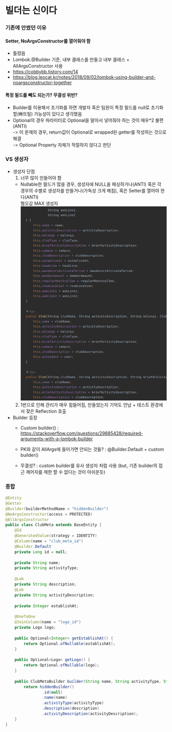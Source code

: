 # 빌더는 신이다

### 기존에 안썼던 이유

 #### Setter, NoArgsConstructor를 열어줘야 함
  - 틀렸음  
  - Lombok.@Builder 기준, 내부 클래스를 만들고 내부 클래스 + AllArgsConstructor 사용  
  - https://cobbybb.tistory.com/14
  - https://blog.leocat.kr/notes/2018/09/02/lombok-using-builder-and-noargsconstructor-together

#### 특정 필드를 빼도 되는가? 무결성 위반?
  - Builder를 이용해서 초기화를 하면 개발자 혹은 팀원이 특정 필드를 null로 초기화할(빠뜨릴) 가능성이 있다고 생각했음  
  - Optional의 경우 파라미터로 Optional을 말아서 넣어줘야 하는 것이 매우*2 불편(ANTI)  
    -> 이 문제의 경우, return값이 Optional로 wrapped된 getter를 작성하는 것으로 해결  
    -> Optional Property 자체가 적절하지 않다고 판단

### VS 생성자
 - 생성자 단점  
    1. 너무 많이 만들어야 함  
     - Nullable한 필드가 많을 경우, 생성자에 NULL을 패싱하거나(ANTI) 혹은 각 경우의 수별로 생성자를 만들거나(가독성 크게 해침), 혹은 Setter를 열어야 한다(ANTI)  
     혐오감 MAX 생성자
     ![alt text](image.png)
    2. 1번으로 인해 관리가 매우 힘들어짐, 만들었는지 기억도 안남 + 테스트 환경에서 잦은 Reflection 호출  
 - Builder 등장   
    - Custom builder() : https://stackoverflow.com/questions/29885428/required-arguments-with-a-lombok-builder  

    - PK와 같이 AllArgs에 들어가면 안되는 것들? : @Builder.Default + custom builder()  
    - 무결성? : custom builder를 유사 생성자 처럼 사용 (but, 기존 builder의 접근 제어자를 제한 할 수 없다는 것이 아쉬운듯)

### 종합
```java
@Entity
@Getter
@Builder(builderMethodName = "hiddenBuilder")
@NoArgsConstructor(access = PROTECTED)
@AllArgsConstructor
public class ClubMeta extends BaseEntity {
    @Id
    @GeneratedValue(strategy = IDENTITY)
    @Column(name = "club_meta_id")
    @Builder.Default
    private Long id = null;

    private String name;
    private String activityType;

    @Lob
    private String description;
    @Lob
    private String activityDescription;

    private Integer establishAt;

    @OneToOne
    @JoinColumn(name = "logo_id")
    private Logo logo;

    public Optional<Integer> getEstablishAt() {
        return Optional.ofNullable(establishAt);
    }

    public Optional<Logo> getLogo() {
        return Optional.ofNullable(logo);
    }

    public ClubMetaBuilder builder(String name, String activityType, String description, String activityDescription) {
        return hiddenBuilder()
                .id(null)
                .name(name)
                .activityType(activityType)
                .description(description)
                .activityDescription(activityDescription);
    }
}

```